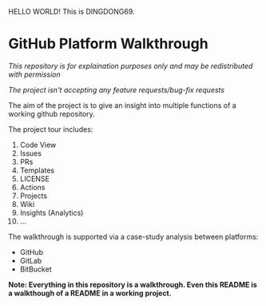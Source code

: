 HELLO WORLD! This is DINGDONG69.
# GitHub Platform Walkthrough

*This repository is for explaination purposes only and may be redistributed with permission*

*The project isn't accepting any feature requests/bug-fix requests*

The aim of the project is to give an insight into multiple functions of a working github repository.

The project tour includes:
1. Code View
2. Issues
3. PRs
4. Templates
5. LICENSE
6. Actions
7. Projects
8. Wiki
9. Insights (Analytics)
10. ...

The walkthrough is supported via a case-study analysis between platforms:
- GitHub
- GitLab
- BitBucket

**Note: Everything in this repository is a walkthrough. Even this README is a walkthough of a README in a working project.**

